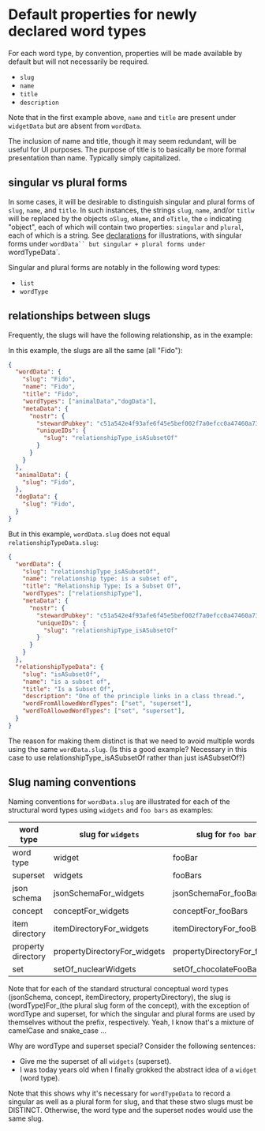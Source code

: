 Default properties for newly declared word types
=====

For each word type, by convention, properties will be made available by default but will not necessarily be required.
- `slug`
- `name`
- `title`
- `description`

Note that in the first example above, `name` and `title` are present under `widgetData` but are absent from `wordData`.

The inclusion of name and title, though it may seem redundant, will be useful for UI purposes. The purpose of title is to basically be more formal presentation than name. Typically simply capitalized.

## singular vs plural forms

In some cases, it will be desirable to distinguish singular and plural forms of `slug`, `name`, and `title`. In such instances, the strings `slug`, `name`, and/or `titlw` will be replaced by the objects `oSlug`, `oName`, and `oTitle`, the `o` indicating "object", each of which will contain two properties: `singular` and `plural`, each of which is a string. See [declarations](declarations) for illustrations, with singular forms under `wordData`` but singular + plural forms under `wordTypeData`.

Singular and plural forms are notably in the following word types:
- `list`
- `wordType`

## relationships between slugs

Frequently, the slugs will have the following relationship, as in the example:

In this example, the slugs are all the same (all "Fido"):

```json
{
  "wordData": {
    "slug": "Fido",
    "name": "Fido",
    "title": "Fido",
    "wordTypes": ["animalData","dogData"],
    "metaData": {
      "nostr": {
        "stewardPubkey": "c51a542e4f93afe6f45e5bef002f7a0efcc0a47460a736654c0bee5402c482fa",
        "uniqueIDs": {
          "slug": "relationshipType_isASubsetOf"
        }
      }
    }
  },
  "animalData": {
    "slug": "Fido",
  },
  "dogData": {
    "slug": "Fido",
  }
}
```

But in this example, `wordData.slug` does not equal `relationshipTypeData.slug`:

```json
{
  "wordData": {
    "slug": "relationshipType_isASubsetOf",
    "name": "relationship type: is a subset of",
    "title": "Relationship Type: Is a Subset Of",
    "wordTypes": ["relationshipType"],
    "metaData": {
      "nostr": {
        "stewardPubkey": "c51a542e4f93afe6f45e5bef002f7a0efcc0a47460a736654c0bee5402c482fa",
        "uniqueIDs": {
          "slug": "relationshipType_isASubsetOf"
        }
      }
    }
  },
  "relationshipTypeData": {
    "slug": "isASubsetOf",
    "name": "is a subset of",
    "title": "Is a Subset Of",
    "description": "One of the principle links in a class thread.",
    "wordFromAllowedWordTypes": ["set", "superset"],
    "wordToAllowedWordTypes": ["set", "superset"],
  }
}
```

The reason for making them distinct is that we need to avoid multiple words using the same `wordData.slug`. (Is this a good example? Necessary in this case to use relationshipType_isASubsetOf rather than just isASubsetOf?)

## Slug naming conventions

Naming conventions for `wordData.slug` are illustrated for each of the structural word types using `widgets` and `foo bars` as examples:

| word type | slug for `widgets` | slug for `foo bars` |
| ----- | ----- | ----- |
| word type | widget | fooBar |
| superset | widgets | fooBars |
| json schema | jsonSchemaFor_widgets | jsonSchemaFor_fooBars |
| concept | conceptFor_widgets | conceptFor_fooBars |
| item directory |itemDirectoryFor_widgets | itemDirectoryFor_fooBars |
| property directory | propertyDirectoryFor_widgets | propertyDirectoryFor_fooBars |
| set | setOf_nuclearWidgets | setOf_chocolateFooBars |

Note that for each of the standard structural conceptual word types (jsonSchema, concept, itemDirectory, propertyDirectory), the slug is (wordType)For_(the plural slug form of the concept), with the exception of wordType and superset, for which the singular and plural forms are used by themselves without the prefix, respectively. Yeah, I know that's a mixture of camelCase and snake_case ...

Why are wordType and superset special? Consider the following sentences:
- Give me the superset of all `widgets` (superset).
- I was today years old when I finally grokked the abstract idea of a `widget` (word type).

Note that this shows why it's necessary for `wordTypeData` to record a singular as well as a plural form for slug, and that these stwo slugs must be DISTINCT. Otherwise, the word type and the superset nodes would use the same slug.
